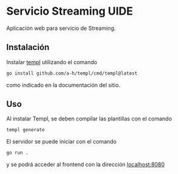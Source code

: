 # Servicio Streaming UIDE

Aplicación web para servicio de Streaming.

## Instalación

Instalar [templ](https://templ.guide/) utilizando el comando

```sh
go install github.com/a-h/templ/cmd/templ@latest
```

como indicado en la documentación del sitio.

## Uso

Al instalar Templ, se deben compilar las plantillas con el comando

```sh
templ generate
```

El servidor se puede iniciar con el comando 

```sh
go run .
```

y se podrá acceder al frontend con la dirección [localhost:8080](http://localhost:8080/)
